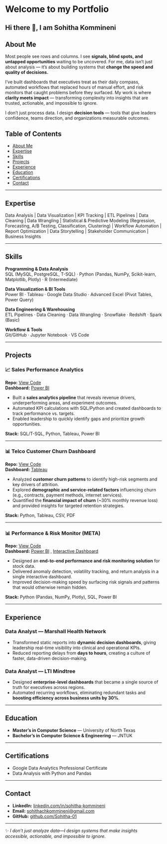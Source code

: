 # Welcome to my Portfolio
## Hi there 👋, I am Sohitha Kommineni

## About Me
Most people see rows and columns. I see **signals, blind spots, and untapped opportunities** waiting to be uncovered. For me, data isn’t just about analysis — it’s about building systems that **change the speed and quality of decisions.**  

I’ve built dashboards that executives treat as their daily compass, automated workflows that replaced hours of manual effort, and risk monitors that caught problems before they surfaced. My work is where **clarity meets impact** — transforming complexity into insights that are trusted, actionable, and impossible to ignore.  

I don’t just process data. I design **decision tools** — tools that give leaders confidence, teams direction, and organizations measurable outcomes.  

## Table of Contents
- [About Me](#about-me)  
- [Expertise](#expertise)  
- [Skills](#skills)  
- [Projects](#projects)  
- [Experience](#experience)  
- [Education](#education)  
- [Certifications](#certifications)  
- [Contact](#contact)  

---

## Expertise
Data Analysis | Data Visualization | KPI Tracking | ETL Pipelines | Data Cleaning | Data Wrangling | Statistical & Predictive Modeling (Regression, Forecasting, A/B Testing, Classification, Clustering) | 
Workflow Automation | Report Optimization | Data Storytelling | Stakeholder Communication | Business Insights

---

## Skills
**Programming & Data Analysis**  
SQL (MySQL, PostgreSQL, T-SQL) · Python (Pandas, NumPy, Scikit-learn, Matplotlib, Plotly) · R (Intermediate)  

**Data Visualization & BI Tools**  
Power BI · Tableau · Google Data Studio · Advanced Excel (Pivot Tables, Power Query)  

**Data Engineering & Warehousing**  
ETL Pipelines · Data Cleaning · Data Wrangling · Snowflake · Redshift · Spark (Basic)  

**Workflow & Tools**  
Git/GitHub · Jupyter Notebook · VS Code  

---

## Projects  

### 📈 Sales Performance Analytics  
**Repo:** [View Code](https://github.com/Sohitha-01/Sales-Performance-Analysis)  
**Dashboard:** [Power BI](https://sohitha-01.github.io/Sales-Performance-Analysis/Dashboard/Sales_Performance_Dashboard.pbix)

- Built a **sales analytics pipeline** that reveals revenue drivers, underperforming areas, and experiment outcomes.  
- Automated KPI calculations with SQL/Python and created dashboards to track performance vs. targets.  
- Enabled leadership to quickly identify gaps and prioritize growth opportunities.  

**Stack:** SQL/T-SQL, Python, Tableau, Power BI  

---

### 📊 Telco Customer Churn Dashboard  
**Repo:** [View Code](https://github.com/Sohitha-01/Telco-Customer-Churn-Dashboard)  
**Dashboard:** [Tableau](https://github.com/Sohitha-01/Telco-Customer-Churn-Dashboard/tree/7fb3fe733cc1b8905a186f1c94ab7676f522ef1d/Dashboard)  

- Analyzed **customer churn patterns** to identify high-risk segments and key drivers of attrition.  
- Explored **demographic and service-related factors** influencing churn (e.g., contracts, payment methods, internet services).  
- Quantified the **financial impact of churn** (~30% monthly revenue loss) and provided insights for targeted retention strategies.  

**Stack:** Python, Tableau, CSV, PDF  

---

### 📊 Performance & Risk Monitor (META)  
**Repo:** [View Code](https://github.com/Sohitha-01/META-stocks-Performance-Risk-Monitor)  
**Dashboard:** [Power BI](https://sohitha-01.github.io/META-stocks-Performance-Risk-Monitor/Dashboard/META_Performance_Risk_Monitor.pbix) , [Interactive Dashboard](https://sohitha-01.github.io/META-stocks-Performance-Risk-Monitor/Dashboard/META_Interactive_Dashboard.html)  

- Designed an **end-to-end performance and risk monitoring solution** for stock data.  
- Delivered anomaly detection, volatility tracking, and return analysis in a single interactive dashboard.  
- Improved decision-making speed by surfacing risk signals and patterns that would otherwise remain hidden.  

**Stack:** Python (Pandas, NumPy, Plotly), SQL, Power BI  

---

## Experience
### **Data Analyst — Marshall Health Network**  
- Transformed static reports into **dynamic decision dashboards**, giving leadership real-time visibility into clinical and operational KPIs.  
- Reduced reporting delays from **days to hours**, creating a culture of faster, data-driven decision-making.  

### **Data Analyst — LTI Mindtree**  
- Designed **enterprise-level dashboards** that became a single source of truth for executives across regions.  
- Automated recurring workflows, eliminating redundant tasks and **boosting efficiency across business units by 30%**.  

---

## Education
- **Master’s in Computer Science** — University of North Texas  
- **Bachelor’s in Computer Science & Engineering** — JNTUK  

---

## Certifications
- Google Data Analytics Professional Certificate
- Data Analysis with Python and Pandas

---

## Contact
- **LinkedIn:** [linkedin.com/in/sohitha-kommineni](https://www.linkedin.com/in/sohitha-kommineni)  
- **Email:** [sohithachkommineni@gmail.com](mailto:sohithachkommineni@gmail.com)
- **GitHub:** [github.com/Sohitha-01](https://github.com/Sohitha-01)  

---

✨ *I don’t just analyze data—I design systems that make insights accessible, actionable, and impossible to ignore.*  
